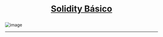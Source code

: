 <h1 align="center">

[Solidity Básico]()

###

![image](https://github.com/AndreCoutinhom/blockchain_bootcamp/assets/91290799/d6cc5e3b-b44c-4c55-baf5-628f9c3d179f)

</h1>

---
